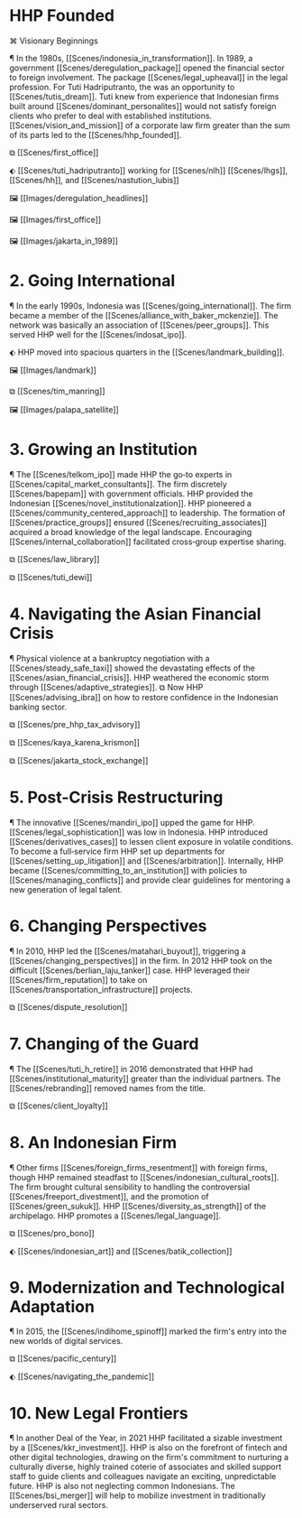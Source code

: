 # HHP Founded

⌘ Visionary Beginnings

¶ In the 1980s, [[Scenes/indonesia_in_transformation]]. In 1989, a government [[Scenes/deregulation_package]] opened the financial sector to foreign involvement. The package [[Scenes/legal_upheaval]] in the legal profession. For Tuti Hadriputranto, the was an opportunity to [[Scenes/tutis_dream]]. Tuti knew from experience that Indonesian firms built around  [[Scenes/dominant_personalites]] would not satisfy foreign clients who prefer to deal with established institutions. [[Scenes/vision_and_mission]] of a corporate law firm greater than the sum of its parts led to the [[Scenes/hhp_founded]].  

⧉ [[Scenes/first_office]]

⬖ [[Scenes/tuti_hadriputranto]] working for [[Scenes/nlh]] [[Scenes/lhgs]], [[Scenes/hh]], and [[Scenes/nastution_lubis]]

🖼️ [[Images/deregulation_headlines]]

🖼️ [[Images/first_office]]

🖼️ [[Images/jakarta_in_1989]]

# 2. Going International 

¶ In the early 1990s, Indonesia was [[Scenes/going_international]]. The firm became a member of the [[Scenes/alliance_with_baker_mckenzie]]. The network was basically an association of [[Scenes/peer_groups]]. This served HHP well for the [[Scenes/indosat_ipo]].  

⬖ HHP moved into spacious quarters in the [[Scenes/landmark_building]].

🖼️ [[Images/landmark]]

⧉ [[Scenes/tim_manring]]

🖼️ [[Images/palapa_satellite]]

# 3. Growing an Institution 

¶ The [[Scenes/telkom_ipo]] made HHP the go‑to experts in [[Scenes/capital_market_consultants]]. The firm discretely [[Scenes/bapepam]] with government officials. HHP provided the Indonesian [[Scenes/novel_institutionalzation]]. HHP pioneered a [[Scenes/community_centered_approach]] to leadership. The formation of [[Scenes/practice_groups]] ensured [[Scenes/recruiting_associates]] acquired a broad knowledge of the legal landscape. Encouraging [[Scenes/internal_collaboration]] facilitated cross‑group expertise sharing. 

⧉ [[Scenes/law_library]]

⧉ [[Scenes/tuti_dewi]]

# 4. Navigating the Asian Financial Crisis 

¶ Physical violence at a bankruptcy negotiation with a [[Scenes/steady_safe_taxi]] showed the devastating effects of the [[Scenes/asian_financial_crisis]]. HHP weathered the economic storm through [[Scenes/adaptive_strategies]]. ⧉ Now HHP [[Scenes/advising_ibra]] on how to restore confidence in the Indonesian banking sector.  

⧉ [[Scenes/pre_hhp_tax_advisory]]

⧉ [[Scenes/kaya_karena_krismon]]

⧉ [[Scenes/jakarta_stock_exchange]]

# 5. Post-Crisis Restructuring

¶ The innovative [[Scenes/mandiri_ipo]] upped the game for HHP. [[Scenes/legal_sophistication]] was low in Indonesia. HHP introduced [[Scenes/derivatives_cases]] to lessen client exposure in volatile conditions. To become a full‑service firm HHP set up departments for [[Scenes/setting_up_litigation]] and [[Scenes/arbitration]]. Internally, HHP became [[Scenes/committing_to_an_institution]] with policies to [[Scenes/managing_conflicts]] and provide clear guidelines for mentoring a new generation of legal talent. 

# 6. Changing Perspectives

¶ In 2010, HHP led the [[Scenes/matahari_buyout]], triggering a [[Scenes/changing_perspectives]] in the firm. In 2012 HHP took on the difficult [[Scenes/berlian_laju_tanker]] case. HHP leveraged their [[Scenes/firm_reputation]] to take on [[Scenes/transportation_infrastructure]] projects. 

⧉ [[Scenes/dispute_resolution]]

# 7. Changing of the Guard

¶ The [[Scenes/tuti_h_retire]] in 2016 demonstrated that HHP had [[Scenes/institutional_maturity]] greater than the individual partners. The [[Scenes/rebranding]] removed names from the title. 

⧉ [[Scenes/client_loyalty]]

# 8. An Indonesian Firm

¶ Other firms [[Scenes/foreign_firms_resentment]] with foreign firms, though HHP remained steadfast to [[Scenes/indonesian_cultural_roots]]. The firm brought cultural sensibility to handling the controversial [[Scenes/freeport_divestment]], and the promotion of [[Scenes/green_sukuk]]. HHP [[Scenes/diversity_as_strength]] of the archipelago. HHP promotes a [[Scenes/legal_language]]. 

⧉ [[Scenes/pro_bono]]

⬖ [[Scenes/indonesian_art]] and [[Scenes/batik_collection]]

# 9. Modernization and Technological Adaptation 

¶ In 2015, the [[Scenes/indihome_spinoff]] marked the firm's entry into the new worlds of digital services.  

⧉ [[Scenes/pacific_century]]

⬖ [[Scenes/navigating_the_pandemic]]

# 10. New Legal Frontiers

¶ In another Deal of the Year, in 2021 HHP facilitated a sizable investment by a [[Scenes/kkr_investment]]. HHP is also on the forefront of fintech and other digital technologies, drawing on the firm's commitment to nurturing a culturally diverse, highly trained coterie of associates and skilled support staff to guide clients and colleagues navigate an exciting, unpredictable future. HHP is also not neglecting common Indonesians. The [[Scenes/bsi_merger]] will help to mobilize investment in traditionally underserved rural sectors.
